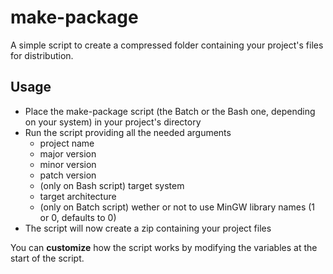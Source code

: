 # make-package
A simple script to create a compressed folder containing your project's files for distribution.

## Usage
* Place the make-package script (the Batch or the Bash one, depending on your system) in your project's directory
* Run the script providing all the needed arguments
  * project name
  * major version
  * minor version
  * patch version
  * (only on Bash script) target system
  * target architecture
  * (only on Batch script) wether or not to use MinGW library names (1 or 0, defaults to 0)
* The script will now create a zip containing your project files

You can **customize** how the script works by modifying the variables at the start of the script.
